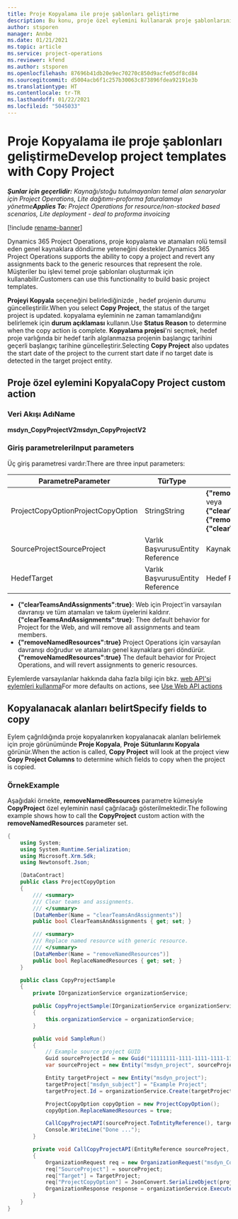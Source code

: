 ```yaml
---
title: Proje Kopyalama ile proje şablonları geliştirme
description: Bu konu, proje özel eylemini kullanarak proje şablonlarının nasıl oluşturulacağı hakkında bilgiler sağlar.
author: stsporen
manager: Annbe
ms.date: 01/21/2021
ms.topic: article
ms.service: project-operations
ms.reviewer: kfend
ms.author: stsporen
ms.openlocfilehash: 87696b41db20e9ec70270c850d9acfe05df8cd84
ms.sourcegitcommit: d5004acb6f1c257b30063c873896fdea92191e3b
ms.translationtype: HT
ms.contentlocale: tr-TR
ms.lasthandoff: 01/22/2021
ms.locfileid: "5045033"
---
```

# <a name="develop-project-templates-with-copy-project"></a><span data-ttu-id="4d210-103">Proje Kopyalama ile proje şablonları geliştirme</span><span class="sxs-lookup"><span data-stu-id="4d210-103">Develop project templates with Copy Project</span></span>

<span data-ttu-id="4d210-104">_**Şunlar için geçerlidir:** Kaynağı/stoğu tutulmayanları temel alan senaryolar için Project Operations, Lite dağıtımı-proforma faturalamayı yönetme_</span><span class="sxs-lookup"><span data-stu-id="4d210-104">_**Applies To:** Project Operations for resource/non-stocked based scenarios, Lite deployment - deal to proforma invoicing_</span></span>

[!include [rename-banner](~/includes/cc-data-platform-banner.md)]

<span data-ttu-id="4d210-105">Dynamics 365 Project Operations, proje kopyalama ve atamaları rolü temsil eden genel kaynaklara döndürme yeteneğini destekler.</span><span class="sxs-lookup"><span data-stu-id="4d210-105">Dynamics 365 Project Operations supports the ability to copy a project and revert any assignments back to the generic resources that represent the role.</span></span> <span data-ttu-id="4d210-106">Müşteriler bu işlevi temel proje şablonları oluşturmak için kullanabilir.</span><span class="sxs-lookup"><span data-stu-id="4d210-106">Customers can use this functionality to build basic project templates.</span></span>

<span data-ttu-id="4d210-107">**Projeyi Kopyala** seçeneğini belirlediğinizde , hedef projenin durumu güncelleştirilir.</span><span class="sxs-lookup"><span data-stu-id="4d210-107">When you select **Copy Project**, the status of the target project is updated.</span></span> <span data-ttu-id="4d210-108">kopyalama eyleminin ne zaman tamamlandığını belirlemek için **durum açıklaması** kullanın.</span><span class="sxs-lookup"><span data-stu-id="4d210-108">Use **Status Reason** to determine when the copy action is complete.</span></span> <span data-ttu-id="4d210-109">**Kopyalama projesi**'ni seçmek, hedef proje varlığında bir hedef tarih algılanmazsa projenin başlangıç tarihini geçerli başlangıç tarihine güncelleştirir.</span><span class="sxs-lookup"><span data-stu-id="4d210-109">Selecting **Copy Project** also updates the start date of the project to the current start date if no target date is detected in the target project entity.</span></span>

## <a name="copy-project-custom-action"></a><span data-ttu-id="4d210-110">Proje özel eylemini Kopyala</span><span class="sxs-lookup"><span data-stu-id="4d210-110">Copy Project custom action</span></span> 

### <a name="name"></a><span data-ttu-id="4d210-111">Veri Akışı Adı</span><span class="sxs-lookup"><span data-stu-id="4d210-111">Name</span></span> 

<span data-ttu-id="4d210-112">**msdyn_CopyProjectV2**</span><span class="sxs-lookup"><span data-stu-id="4d210-112">**msdyn_CopyProjectV2**</span></span>

### <a name="input-parameters"></a><span data-ttu-id="4d210-113">Giriş parametreleri</span><span class="sxs-lookup"><span data-stu-id="4d210-113">Input parameters</span></span>
<span data-ttu-id="4d210-114">Üç giriş parametresi vardır:</span><span class="sxs-lookup"><span data-stu-id="4d210-114">There are three input parameters:</span></span>

| <span data-ttu-id="4d210-115">Parametre</span><span class="sxs-lookup"><span data-stu-id="4d210-115">Parameter</span></span>          | <span data-ttu-id="4d210-116">Tür</span><span class="sxs-lookup"><span data-stu-id="4d210-116">Type</span></span>   | <span data-ttu-id="4d210-117">Değerler</span><span class="sxs-lookup"><span data-stu-id="4d210-117">Values</span></span>                                                   | 
|--------------------|--------|----------------------------------------------------------|
| <span data-ttu-id="4d210-118">ProjectCopyOption</span><span class="sxs-lookup"><span data-stu-id="4d210-118">ProjectCopyOption</span></span>  | <span data-ttu-id="4d210-119">String</span><span class="sxs-lookup"><span data-stu-id="4d210-119">String</span></span> | <span data-ttu-id="4d210-120">**{"removeNamedResources":true}** veya **{"clearTeamsAndAssignments":true}**</span><span class="sxs-lookup"><span data-stu-id="4d210-120">**{"removeNamedResources":true}** or **{"clearTeamsAndAssignments":true}**</span></span> |
| <span data-ttu-id="4d210-121">SourceProject</span><span class="sxs-lookup"><span data-stu-id="4d210-121">SourceProject</span></span>      | <span data-ttu-id="4d210-122">Varlık Başvurusu</span><span class="sxs-lookup"><span data-stu-id="4d210-122">Entity Reference</span></span> | <span data-ttu-id="4d210-123">Kaynak Proje</span><span class="sxs-lookup"><span data-stu-id="4d210-123">Source Project</span></span> |
| <span data-ttu-id="4d210-124">Hedef</span><span class="sxs-lookup"><span data-stu-id="4d210-124">Target</span></span>             | <span data-ttu-id="4d210-125">Varlık Başvurusu</span><span class="sxs-lookup"><span data-stu-id="4d210-125">Entity Reference</span></span> | <span data-ttu-id="4d210-126">Hedef Proje</span><span class="sxs-lookup"><span data-stu-id="4d210-126">Target Project</span></span> |


- <span data-ttu-id="4d210-127">**{"clearTeamsAndAssignments":true}**: Web için Project'in varsayılan davranışı ve tüm atamaları ve takım üyelerini kaldırır.</span><span class="sxs-lookup"><span data-stu-id="4d210-127">**{"clearTeamsAndAssignments":true}**: Thee default behavior for Project for the Web, and will remove all assignments and team members.</span></span>
- <span data-ttu-id="4d210-128">**{"removeNamedResources":true}** Project Operations için varsayılan davranışı doğrudur ve atamaları genel kaynaklara geri döndürür.</span><span class="sxs-lookup"><span data-stu-id="4d210-128">**{"removeNamedResources":true}** The default behavior for Project Operations, and will revert assignments to generic resources.</span></span>

<span data-ttu-id="4d210-129">Eylemlerde varsayılanlar hakkında daha fazla bilgi için bkz. [web API'si eylemleri kullanma](https://docs.microsoft.com/powerapps/developer/common-data-service/webapi/use-web-api-actions)</span><span class="sxs-lookup"><span data-stu-id="4d210-129">For more defaults on actions, see [Use Web API actions](https://docs.microsoft.com/powerapps/developer/common-data-service/webapi/use-web-api-actions)</span></span>

## <a name="specify-fields-to-copy"></a><span data-ttu-id="4d210-130">Kopyalanacak alanları belirt</span><span class="sxs-lookup"><span data-stu-id="4d210-130">Specify fields to copy</span></span> 
<span data-ttu-id="4d210-131">Eylem çağrıldığında proje kopyalanırken kopyalanacak alanları belirlemek için proje görünümünde **Proje Kopyala**, **Proje Sütunlarını Kopyala** görünür.</span><span class="sxs-lookup"><span data-stu-id="4d210-131">When the action is called, **Copy Project** will look at the project view **Copy Project Columns** to determine which fields to copy when the project is copied.</span></span>


### <a name="example"></a><span data-ttu-id="4d210-132">Örnek</span><span class="sxs-lookup"><span data-stu-id="4d210-132">Example</span></span>
<span data-ttu-id="4d210-133">Aşağıdaki örnekte, **removeNamedResources** parametre kümesiyle **CopyProject** özel eyleminin nasıl çağrılacağı gösterilmektedir.</span><span class="sxs-lookup"><span data-stu-id="4d210-133">The following example shows how to call the **CopyProject** custom action with the **removeNamedResources** parameter set.</span></span>
```C#
{
    using System;
    using System.Runtime.Serialization;
    using Microsoft.Xrm.Sdk;
    using Newtonsoft.Json;

    [DataContract]
    public class ProjectCopyOption
    {
        /// <summary>
        /// Clear teams and assignments.
        /// </summary>
        [DataMember(Name = "clearTeamsAndAssignments")]
        public bool ClearTeamsAndAssignments { get; set; }

        /// <summary>
        /// Replace named resource with generic resource.
        /// </summary>
        [DataMember(Name = "removeNamedResources")]
        public bool ReplaceNamedResources { get; set; }
    }

    public class CopyProjectSample
    {
        private IOrganizationService organizationService;

        public CopyProjectSample(IOrganizationService organizationService)
        {
            this.organizationService = organizationService;
        }

        public void SampleRun()
        {
            // Example source project GUID
            Guid sourceProjectId = new Guid("11111111-1111-1111-1111-111111111111");
            var sourceProject = new Entity("msdyn_project", sourceProjectId);

            Entity targetProject = new Entity("msdyn_project");
            targetProject["msdyn_subject"] = "Example Project";
            targetProject.Id = organizationService.Create(targetProject);

            ProjectCopyOption copyOption = new ProjectCopyOption();
            copyOption.ReplaceNamedResources = true;

            CallCopyProjectAPI(sourceProject.ToEntityReference(), targetProject.ToEntityReference(), copyOption);
            Console.WriteLine("Done ...");
        }

        private void CallCopyProjectAPI(EntityReference sourceProject, EntityReference TargetProject, ProjectCopyOption projectCopyOption)
        {
            OrganizationRequest req = new OrganizationRequest("msdyn_CopyProjectV2");
            req["SourceProject"] = sourceProject;
            req["Target"] = TargetProject;
            req["ProjectCopyOption"] = JsonConvert.SerializeObject(projectCopyOption);
            OrganizationResponse response = organizationService.Execute(req);
        }
    }
}
```
